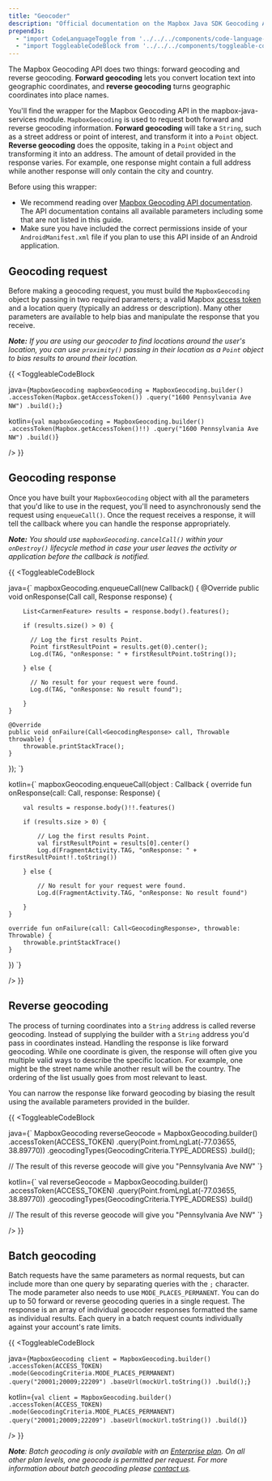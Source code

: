 ```yaml
---
title: "Geocoder"
description: "Official documentation on the Mapbox Java SDK Geocoding API"
prependJs:
  - "import CodeLanguageToggle from '../../../components/code-language-toggle';"
  - "import ToggleableCodeBlock from '../../../components/toggleable-code-block';"
---
```


The Mapbox Geocoding API does two things: forward geocoding and reverse geocoding. **Forward geocoding** lets you convert location text into geographic coordinates, and **reverse geocoding** turns geographic coordinates into place names.

You'll find the wrapper for the Mapbox Geocoding API in the mapbox-java-services module. `MapboxGeocoding` is used to request both forward and reverse geocoding information. **Forward geocoding** will take a `String`, such as a street address or point of interest, and transform it into a `Point` object. **Reverse geocoding** does the opposite, taking in a `Point` object and transforming it into an address. The amount of detail provided in the response varies. For example, one response might contain a full address while another response will only contain the city and country.

Before using this wrapper:

- We recommend reading over [Mapbox Geocoding API documentation](https://www.mapbox.com/api-documentation/#geocoding). The API documentation contains all available parameters including some that are not listed in this guide.
- Make sure you have included the correct permissions inside of your `AndroidManifest.xml` file if you plan to use this API inside of an Android application.

## Geocoding request

Before making a geocoding request, you must build the `MapboxGeocoding` object by passing in two required parameters; a valid Mapbox [access token](https://www.mapbox.com/help/define-access-token/) and a location query (typically an address or description). Many other parameters are available to help bias and manipulate the response that you receive.

_**Note:** If you are using our geocoder to find locations around the user's location, you can use `proximity()` passing in their location as a `Point` object to bias results to around their location._

{{
<CodeLanguageToggle id="geocoding-request" />
<ToggleableCodeBlock

java={`
MapboxGeocoding mapboxGeocoding = MapboxGeocoding.builder()
  .accessToken(Mapbox.getAccessToken())
  .query("1600 Pennsylvania Ave NW")
  .build();
`}

kotlin={`
val mapboxGeocoding = MapboxGeocoding.builder()
	.accessToken(Mapbox.getAccessToken()!!)
	.query("1600 Pennsylvania Ave NW")
	.build()
`}

/>
}}

## Geocoding response

Once you have built your `MapboxGeocoding` object with all the parameters that you'd like to use in the request, you'll need to asynchronously send the request using `enqueueCall()`. Once the request receives a response, it will tell the callback where you can handle the response appropriately.

_**Note:** You should use `mapboxGeocoding.cancelCall()` within your `onDestroy()` lifecycle method in case your user leaves the activity or application before the callback is notified._

{{
<CodeLanguageToggle id="geocoding-response" />
<ToggleableCodeBlock

java={`
mapboxGeocoding.enqueueCall(new Callback<GeocodingResponse>() {
	@Override
	public void onResponse(Call<GeocodingResponse> call, Response<GeocodingResponse> response) {

		List<CarmenFeature> results = response.body().features();
	
		if (results.size() > 0) {
		  
		  // Log the first results Point.
		  Point firstResultPoint = results.get(0).center();
		  Log.d(TAG, "onResponse: " + firstResultPoint.toString());
		  
		} else {
		
		  // No result for your request were found.
		  Log.d(TAG, "onResponse: No result found");
		  
		}
	}
	
	@Override
	public void onFailure(Call<GeocodingResponse> call, Throwable throwable) {
		throwable.printStackTrace();
	}
});
`}

kotlin={`
mapboxGeocoding.enqueueCall(object : Callback<GeocodingResponse> {
	override fun onResponse(call: Call<GeocodingResponse>, response: Response<GeocodingResponse>) {

		val results = response.body()!!.features()
			
		if (results.size > 0) {
			
		    // Log the first results Point.
		    val firstResultPoint = results[0].center()
		    Log.d(FragmentActivity.TAG, "onResponse: " + firstResultPoint!!.toString())
			
		} else {
			
		    // No result for your request were found.
		    Log.d(FragmentActivity.TAG, "onResponse: No result found")
			
		}
	}
		
	override fun onFailure(call: Call<GeocodingResponse>, throwable: Throwable) {
		throwable.printStackTrace()
	}
})
`}

/>
}}


## Reverse geocoding

The process of turning coordinates into a `String` address is called reverse geocoding. Instead of supplying the builder with a `String` address you'd pass in coordinates instead. Handling the response is like forward geocoding. While one coordinate is given, the response will often give you multiple valid ways to describe the specific location. For example, one might be the street name while another result will be the country. The ordering of the list usually goes from most relevant to least.

You can narrow the response like forward geocoding by biasing the result using the available parameters provided in the builder.

{{
<CodeLanguageToggle id="reverse-geocoding" />
<ToggleableCodeBlock

java={`
MapboxGeocoding reverseGeocode = MapboxGeocoding.builder()
        .accessToken(ACCESS_TOKEN)
        .query(Point.fromLngLat(-77.03655, 38.89770))
        .geocodingTypes(GeocodingCriteria.TYPE_ADDRESS)
        .build();

// The result of this reverse geocode will give you "Pennsylvania Ave NW"
`}

kotlin={`
val reverseGeocode = MapboxGeocoding.builder()
	.accessToken(ACCESS_TOKEN)
	.query(Point.fromLngLat(-77.03655, 38.89770))
	.geocodingTypes(GeocodingCriteria.TYPE_ADDRESS)
	.build()

// The result of this reverse geocode will give you "Pennsylvania Ave NW"
`}

/>
}}

## Batch geocoding

<!-- enterprise -->

Batch requests have the same parameters as normal requests, but can include more than one query by separating queries with the `;` character. The mode parameter also needs to use `MODE_PLACES_PERMANENT`. You can do up to 50 forward or reverse geocoding queries in a single request. The response is an array of individual geocoder responses formatted the same as individual results. Each query in a batch request counts individually against your account's rate limits.

{{
<CodeLanguageToggle id="batch-geocoding" />
<ToggleableCodeBlock

java={`
MapboxGeocoding client = MapboxGeocoding.builder()
	.accessToken(ACCESS_TOKEN)
	.mode(GeocodingCriteria.MODE_PLACES_PERMANENT)
	.query("20001;20009;22209")
	.baseUrl(mockUrl.toString())
	.build();
`}

kotlin={`
val client = MapboxGeocoding.builder()
	.accessToken(ACCESS_TOKEN)
	.mode(GeocodingCriteria.MODE_PLACES_PERMANENT)
	.query("20001;20009;22209")
	.baseUrl(mockUrl.toString())
	.build()
`}

/>
}}

_**Note**: Batch geocoding is only available with an [Enterprise plan](https://www.mapbox.com/pricing/). On all other plan levels, one geocode is permitted per request. For more information about batch geocoding please [contact us](https://www.mapbox.com/contact/sales)._
